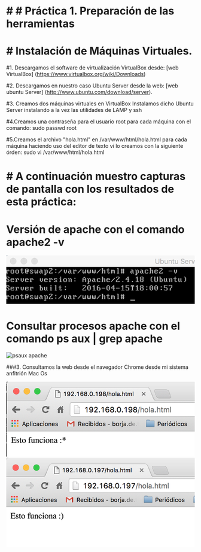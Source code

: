 # # # Práctica 1.  Preparación de las herramientas

# # Instalación de Máquinas Virtuales.

#1. Descargamos el software de virtualización VirtualBox desde:
[web VirtualBox] (https://www.virtualbox.org/wiki/Downloads)

#2. Descargamos en nuestro caso Ubuntu Server desde la web:
[web ubuntu Server] (http://www.ubuntu.com/download/server).

#3. Creamos dos máquinas virtuales en VirtualBox
Instalamos dicho Ubuntu Server instalando a la vez las utilidades de LAMP y ssh

#4.Creamos una contraseña para el usuario root para cada máquina
con el comando: sudo passwd root

#5.Creamos el archivo "hola.html" en /var/www/html/hola.html para cada máquina
haciendo uso del editor de texto vi lo creamos con la siguiente órden:
sudo vi /var/www/html/hola.html

# # A continuación muestro capturas de pantalla con los resultados de esta práctica:

# Versión de apache con el comando apache2 -v
![Version apache](capturas/version_apache.png)

# Consultar procesos apache con el comando ps aux | grep apache

![psaux apache](capturas/ps_aux)

###3. Consultamos la web desde el navegador Chrome desde mi sistema anfitrión Mac Os

![captura navegador1](capturas/web_1.png)
![captura navegador2](capturas/web_2.png)


